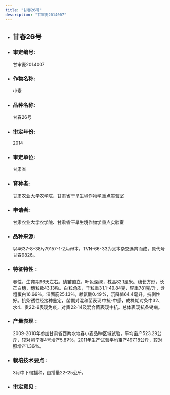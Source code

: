 ```yaml
---
title: "甘春26号"
description: "甘审麦2014007"
---
```

* ## 甘春26号
* ###  审定编号:  
   甘审麦2014007

*  ### 作物名称:  
   小麦

*   ###  品种名称: 
    甘春26号

*   ### 审定年份: 
    2014

*   ### 审定单位:  
    甘肃省

*   ### 育种者:  
    甘肃农业大学农学院、甘肃省干旱生境作物学重点实验室

*   ### 申请者:  
    甘肃农业大学农学院、甘肃省干旱生境作物学重点实验室

*   ### 品种来源:  
    以4637-8-38/γ79157-1-2为母本，TVN-66-33为父本杂交选育而成，原代号甘春9826。

*   ### 特征特性 : 
    春性，生育期96天左右。幼苗直立，叶色深绿，株高82.1厘米。穗长方形，长芒白穗，穗粒数43.13粒。白粒角质，千粒重31.1-49.84克，容重781克/升，含粗蛋白16.69％，湿面筋25.13％，赖氨酸0.49%，沉降值64.4毫升。抗倒性好。抗条锈性经接种鉴定，苗期对混和菌表现中抗-中感，成株期对条中32、水4、贵22-9表现免疫，对贵22-14及混合菌表现中抗。总体表现抗条锈病。

*   ### 产量表现 : 
    2009-2010年参加甘肃省西片水地春小麦品种区域试验，平均亩产523.29公斤，较对照宁春4号增产5.87％，2011年生产试验平均亩产497.18公斤，较对照增产1.36%。

*   ### 栽培技术要点 : 
    3月中下旬播种，亩播量22-25公斤。

*   ### 审定意见 : 
    

